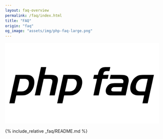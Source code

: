 ```yaml
---
layout: faq-overview
permalink: /faq/index.html
title: "FAQ"
origin: "faq"
og_image: "assets/img/php-faq-large.png"
---
```

<div style="text-align:center;">
    <img src="/assets/img/php-faq.png" alt="PHP FAQ">
</div>

{% include_relative _faq/README.md %}
